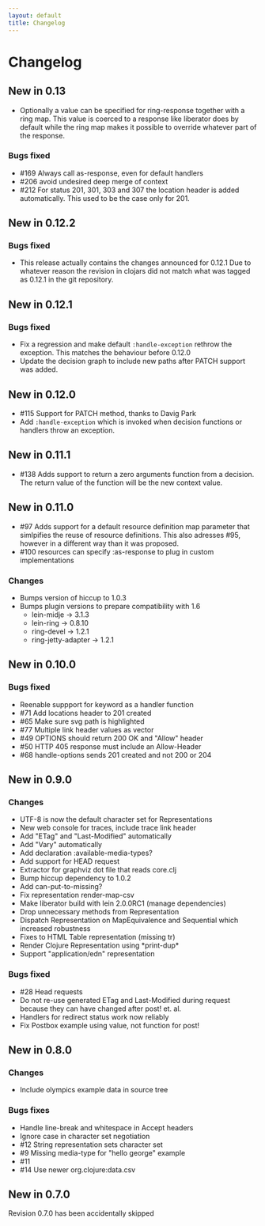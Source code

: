 ```yaml
---
layout: default
title: Changelog
---
```

# Changelog

## New in 0.13

* Optionally a value can be specified for ring-response
  together with a ring map. This value is coerced to a response
  like liberator does by default while the ring map makes it
  possible to override whatever part of the response.

### Bugs fixed

* \#169 Always call as-response, even for default handlers
* \#206 avoid undesired deep merge of context
* \#212 For status 201, 301, 303 and 307 the location header is added
  automatically. This used to be the case only for 201.

## New in 0.12.2

### Bugs fixed

* This release actually contains the changes announced for 0.12.1
  Due to whatever reason the revision in clojars did not match
  what was tagged as 0.12.1 in the git repository.

## New in 0.12.1

### Bugs fixed

* Fix a regression and make default `:handle-exception` rethrow the
  exception. This matches the behaviour before 0.12.0
* Update the decision graph to include new paths after PATCH
  support was added.

## New in 0.12.0

* \#115 Support for PATCH method, thanks to Davig Park
* Add `:handle-exception` which is invoked when decision functions or
  handlers throw an exception.

## New in 0.11.1

* \#138 Adds support to return a zero arguments function from a 
  decision. The return value of the function will be the new
  context value.

## New in 0.11.0

* \#97 Adds support for a default resource definition map parameter
  that simlpifies the reuse of resource definitions. This also
  adresses #95, however in a different way than it was proposed.
* \#100 resources can specify :as-response to plug in custom
  implementations

### Changes

* Bumps version of hiccup to 1.0.3
* Bumps plugin versions to prepare compatibility with 1.6
  - lein-midje -> 3.1.3
  - lein-ring -> 0.8.10
  - ring-devel -> 1.2.1
  - ring-jetty-adapter -> 1.2.1

## New in 0.10.0

### Bugs fixed

* Reenable suppport for keyword as a handler function
* \#71 Add locations header to 201 created
* \#65 Make sure svg path is highlighted
* \#77 Multiple link header values as vector
* \#49 OPTIONS should return 200 OK and "Allow" header
* \#50 HTTP 405 response must include an Allow-Header
* \#68 handle-options sends 201 created and not 200 or 204

## New in 0.9.0

### Changes

* UTF-8 is now the default character set for Representations
* New web console for traces, include trace link header
* Add "ETag" and "Last-Modified" automatically
* Add "Vary" automatically
* Add declaration :available-media-types?
* Add support for HEAD request
* Extractor for graphviz dot file that reads core.clj
* Bump hiccup dependency to 1.0.2
* Add can-put-to-missing?
* Fix representation render-map-csv
* Make liberator build with lein 2.0.0RC1 (manage dependencies)
* Drop unnecessary methods from Representation
* Dispatch Representation on MapEquivalence and Sequential which
  increased robustness
* Fixes to HTML Table representation (missing tr)
* Render Clojure Representation using \*print-dup\*
* Support "application/edn" representation

### Bugs fixed

* \#28 Head requests
* Do not re-use generated ETag and Last-Modified during request
  because they can have changed after post! et. al.
* Handlers for redirect status work now reliably
* Fix Postbox example using value, not function for post!

## New in 0.8.0

### Changes

* Include olympics example data in source tree

### Bugs fixes
* Handle line-break and whitespace in Accept headers
* Ignore case in character set negotiation
* \#12 String representation sets character set
* \#9 Missing media-type for "hello george" example
* \#11
* \#14 Use newer org.clojure:data.csv

## New in 0.7.0

Revision 0.7.0 has been accidentally skipped
